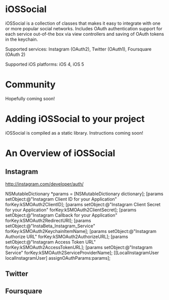 iOSSocial
=======

iOSSocial is a collection of classes that makes it easy to integrate with one or more popular social networks. Includes OAuth authentication support for each service out-of-the box via view controllers and saving of OAuth tokens in the keychain.

Supported services: Instagram (OAuth2), Twitter (OAuth1), Foursquare (OAuth 2)

Supported iOS platforms: iOS 4, iOS 5

Community
=========

Hopefully coming soon!

Adding iOSSocial to your project
==============================

iOSSocial is compiled as a static library. Instructions coming soon!
  
An Overview of iOSSocial
======================
                  
Instagram
------------

http://instagram.com/developer/auth/

NSMutableDictionary *params = [NSMutableDictionary dictionary];
[params setObject:@"Instagram Client ID for your Application" forKey:kSMOAuth2ClientID];
[params setObject:@"Instagram Client Secret for your Application" forKey:kSMOAuth2ClientSecret];
[params setObject:@"Instagram Callback for your Application" forKey:kSMOAuth2RedirectURI];
[params setObject:@"InstaBeta_Instagram_Service" forKey:kSMOAuth2KeychainItemName];
[params setObject:@"Instagram Authorize URL" forKey:kSMOAuth2AuthorizeURL];
[params setObject:@"Instagram Access Token URL" forKey:kSMOAuth2AccessTokenURL];
[params setObject:@"Instagram Service" forKey:kSMOAuth2ServiceProviderName];
[[LocalInstagramUser localInstagramUser] assignOAuthParams:params];

Twitter
-----------------------

Foursquare
-----------------------
